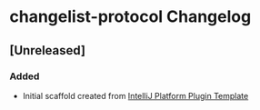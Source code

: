 <!-- Keep a Changelog guide -> https://keepachangelog.com -->

# changelist-protocol Changelog

## [Unreleased]
### Added
- Initial scaffold created from [IntelliJ Platform Plugin Template](https://github.com/JetBrains/intellij-platform-plugin-template)
